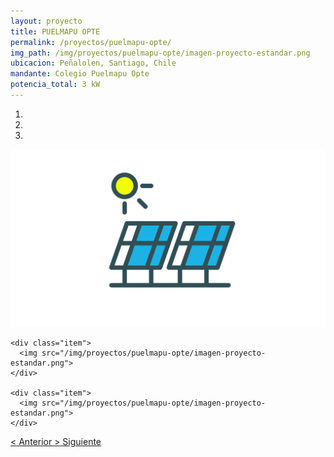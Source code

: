 ```yaml
---
layout: proyecto
title: PUELMAPU OPTE
permalink: /proyectos/puelmapu-opte/
img_path: /img/proyectos/puelmapu-opte/imagen-proyecto-estandar.png
ubicacion: Peñalolen, Santiago, Chile
mandante: Colegio Puelmapu Opte
potencia_total: 3 kW
---
```


<div id="myCarousel" class="carousel slide" data-ride="carousel">
  <!-- Indicators -->
  <ol class="carousel-indicators">
    <li data-target="#myCarousel" data-slide-to="0" class="active"></li>
    <li data-target="#myCarousel" data-slide-to="1"></li>
    <li data-target="#myCarousel" data-slide-to="2"></li>
  </ol>

  <!-- Imagenes de Los Proyectos -->
  <div class="carousel-inner">
    <div class="item active">
      <img src="/img/proyectos/puelmapu-opte/imagen-proyecto-estandar.png">
    </div>

    <div class="item">
      <img src="/img/proyectos/puelmapu-opte/imagen-proyecto-estandar.png">
    </div>

    <div class="item">
      <img src="/img/proyectos/puelmapu-opte/imagen-proyecto-estandar.png">
    </div>
  </div>

  <!-- Left and right controls -->
  <a class="left carousel-control" href="#myCarousel" data-slide="prev">
    <span class="glyphicon glyphicon-chevron-left"><</span>
    <span class="sr-only">Anterior</span>
  </a>
  <a class="right carousel-control" href="#myCarousel" data-slide="next">
    <span class="glyphicon glyphicon-chevron-right">></span>
    <span class="sr-only">Siguiente</span>
  </a>
</div>
